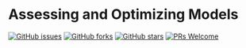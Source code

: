 # Assessing and Optimizing Models
[![GitHub issues](https://img.shields.io/github/issues/Develop-Packt/Model-Optimization-and-Assessment.svg)](https://github.com/Develop-Packt/Model-Optimization-and-Assessment/issues)
[![GitHub forks](https://img.shields.io/github/forks/Develop-Packt/Model-Optimization-and-Assessment.svg)](https://github.com/Develop-Packt/Model-Optimization-and-Assessment/network)
[![GitHub stars](https://img.shields.io/github/stars/Develop-Packt/Model-Optimization-and-Assessment.svg)](https://github.com/Develop-Packt/Model-Optimization-and-Assessment/stargazers)
[![PRs Welcome](https://img.shields.io/badge/PRs-welcome-brightgreen.svg)](https://github.com/Develop-Packt/Model-Optimization-and-Assessment/pulls)
